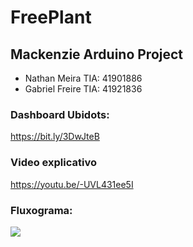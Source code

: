 # FreePlant

## Mackenzie Arduino Project

- Nathan Meira  TIA: 41901886
- Gabriel Freire TIA: 41921836

### Dashboard Ubidots:
https://bit.ly/3DwJteB

### Video explicativo
https://youtu.be/-UVL431ee5I

### Fluxograma:
<img src="https://cdn.discordapp.com/attachments/704873438443077673/911415734394056775/Fluxograma.png">
